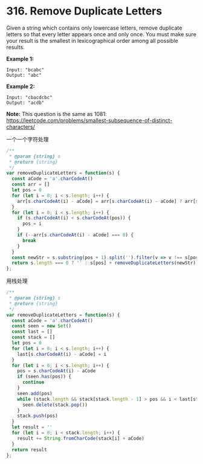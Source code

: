 # 316. Remove Duplicate Letters

Given a string which contains only lowercase letters, remove duplicate letters so that every letter appears once and only once. You must make sure your result is the smallest in lexicographical order among all possible results.

**Example 1:**
```
Input: "bcabc"
Output: "abc"
```

**Example 2:**
```
Input: "cbacdcbc"
Output: "acdb"
```

**Note:** This question is the same as 1081: https://leetcode.com/problems/smallest-subsequence-of-distinct-characters/

一个一个字符处理
```javascript
/**
 * @param {string} s
 * @return {string}
 */
var removeDuplicateLetters = function(s) {
  const aCode = 'a'.charCodeAt()
  const arr = []
  let pos = 0
  for (let i = 0; i < s.length; i++) {
    arr[s.charCodeAt(i) - aCode] = arr[s.charCodeAt(i) - aCode] ? arr[s.charCodeAt(i) - aCode] + 1 : 1
  }
  for (let i = 0; i < s.length; i++) {
    if (s.charCodeAt(i) < s.charCodeAt(pos)) {
      pos = i
    }
    if (--arr[s.charCodeAt(i) - aCode] === 0) {
      break
    }
  }
  const newStr = s.substring(pos + 1).split('').filter(v => v !== s[pos]).join('')
  return s.length === 0 ? '' : s[pos] + removeDuplicateLetters(newStr)
};
```

用栈处理
```javascript
/**
 * @param {string} s
 * @return {string}
 */
var removeDuplicateLetters = function(s) {
  const aCode = 'a'.charCodeAt()
  const seen = new Set()
  const last = []
  const stack = []
  let pos = 0
  for (let i = 0; i < s.length; i++) {
    last[s.charCodeAt(i) - aCode] = i
  }
  for (let i = 0; i < s.length; i++) {
    pos = s.charCodeAt(i) - aCode
    if (seen.has(pos)) {
      continue
    }
    seen.add(pos)
    while (stack.length && stack[stack.length - 1] > pos && i < last[stack[stack.length - 1]]) {
      seen.delete(stack.pop())
    }
    stack.push(pos)
  }
  let result = ''
  for (let i = 0; i < stack.length; i++) {
    result += String.fromCharCode(stack[i] + aCode)    
  }
  return result
};
```
